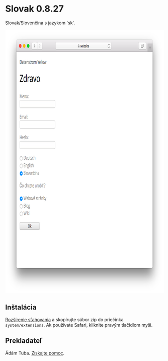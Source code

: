Slovak 0.8.27
=============
Slovak/Slovenčina s jazykom 'sk'.

<p align="center"><img src="slovak-screenshot.png?raw=true" width="795" height="836" alt="Screenshot"></p>

## Inštalácia

[Rozšírenie sťahovania](https://github.com/datenstrom/yellow-extensions/raw/master/zip/slovak.zip) a skopírujte súbor zip do priečinka `system/extensions`. Ak používate Safari, kliknite pravým tlačidlom myši.

## Prekladateľ

Ádám Tuba. [Získajte pomoc](https://datenstrom.se/yellow/help/).
